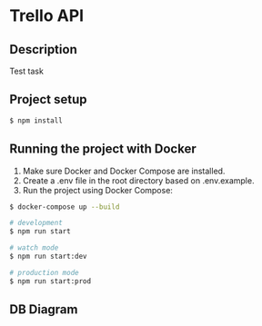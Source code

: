 # Trello API
## Description

Test task

## Project setup

```bash
$ npm install
```

## Running the project with Docker

1. Make sure Docker and Docker Compose are installed.
2. Create a .env file in the root directory based on .env.example.
3. Run the project using Docker Compose:
```bash
$ docker-compose up --build

# development
$ npm run start

# watch mode
$ npm run start:dev

# production mode
$ npm run start:prod
```

## DB Diagram



